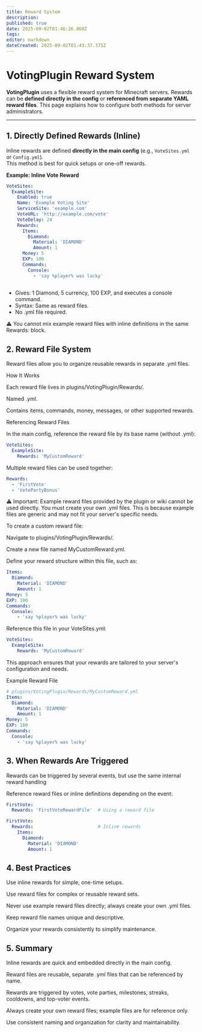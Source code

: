 ```yaml
---
title: Reward System
description: 
published: true
date: 2025-09-02T01:46:26.860Z
tags: 
editor: markdown
dateCreated: 2025-09-02T01:43:37.375Z
---
```


# VotingPlugin Reward System

**VotingPlugin** uses a flexible reward system for Minecraft servers. Rewards can be **defined directly in the config** or **referenced from separate YAML reward files**. This page explains how to configure both methods for server administrators.

---

## 1. Directly Defined Rewards (Inline)

Inline rewards are defined **directly in the main config** (e.g., `VoteSites.yml` or `Config.yml`).  
This method is best for quick setups or one-off rewards.

**Example: Inline Vote Reward**

```yaml
VoteSites:
  ExampleSite:
    Enabled: true
    Name: 'Example Voting Site'
    ServiceSite: 'example.com'
    VoteURL: 'http://example.com/vote'
    VoteDelay: 24
    Rewards:
      Items:
        Diamond:
          Material: 'DIAMOND'
          Amount: 1
      Money: 5
      EXP: 100
      Commands:
        Console:
          - 'say %player% was lucky'
          
```
          
- Gives: 1 Diamond, 5 currency, 100 EXP, and executes a console command.
- Syntax: Same as reward files.
- No .yml file required.

⚠️ You cannot mix example reward files with inline definitions in the same Rewards: block.


## 2. Reward File System

Reward files allow you to organize reusable rewards in separate .yml files.

How It Works

Each reward file lives in plugins/VotingPlugin/Rewards/.

Named <RewardName>.yml.

Contains items, commands, money, messages, or other supported rewards.

Referencing Reward Files

In the main config, reference the reward file by its base name (without .yml):

```yaml
VoteSites:
  ExampleSite:
    Rewards: 'MyCustomReward'
  ```


Multiple reward files can be used together:

```yaml
Rewards:
  - 'FirstVote'
  - 'VotePartyBonus'
```

⚠️ Important: Example reward files provided by the plugin or wiki cannot be used directly. You must create your own .yml files. This is because example files are generic and may not fit your server's specific needs. 
  
To create a custom reward file:

Navigate to plugins/VotingPlugin/Rewards/.

Create a new file named MyCustomReward.yml.

Define your reward structure within this file, such as:

```yaml
Items:
  Diamond:
    Material: 'DIAMOND'
    Amount: 1
Money: 5
EXP: 100
Commands:
  Console:
    - 'say %player% was lucky'
```

Reference this file in your VoteSites.yml:

```yaml
VoteSites:
  ExampleSite:
    Rewards: 'MyCustomReward'
```

This approach ensures that your rewards are tailored to your server's configuration and needs.

  
Example Reward File
  
```yaml
# plugins/VotingPlugin/Rewards/MyCustomReward.yml
Items:
  Diamond:
    Material: 'DIAMOND'
    Amount: 1
Money: 5
EXP: 100
Commands:
  Console:
    - 'say %player% was lucky'
```

## 3. When Rewards Are Triggered

Rewards can be triggered by several events, but use the same internal reward handling


Reference reward files or inline definitions depending on the event:

```yaml
FirstVote:
  Rewards: 'FirstVoteRewardFile'  # Using a reward file
```
  
```yaml
FirstVote:
  Rewards:                        # Inline rewards
    Items:
      Diamond:
        Material: 'DIAMOND'
        Amount: 1
```

## 4. Best Practices

Use inline rewards for simple, one-time setups.

Use reward files for complex or reusable reward sets.

Never use example reward files directly; always create your own .yml files.

Keep reward file names unique and descriptive.

Organize your rewards consistently to simplify maintenance.

## 5. Summary

Inline rewards are quick and embedded directly in the main config.

Reward files are reusable, separate .yml files that can be referenced by name.

Rewards are triggered by votes, vote parties, milestones, streaks, cooldowns, and top-voter events.

Always create your own reward files; example files are for reference only.

Use consistent naming and organization for clarity and maintainability.